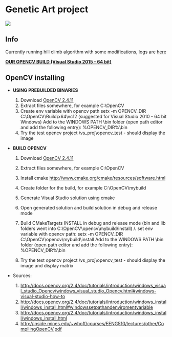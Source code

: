 # Genetic Art project
![](https://bitbucket.org/honeyext/mpov_projekt/raw/master/art/example5.png)

## Info
Currently running hill climb algorithm with some modifications, 
logs are [here](https://www.dropbox.com/sh/nm8l5a28uwugsck/AAAP_7tMrSX_VQ9WJUZ_8ZsUa?dl=0)

[**OUR OPENCV BUILD (Visual Studio 2015 - 64 bit)**]( https://www.dropbox.com/sh/g2ldbzlngww10jd/AABAwlcqHEtOkLhhlQhJQ39Ka?dl=0)

## OpenCV installing

+ **USING PREBUILDED BINARIES** 
    1. Download [OpenCV 2.4.11](https://sourceforge.net/projects/opencvlibrary/files/opencv-win/2.4.11/opencv-2.4.11.exe/download)
    2. Extract files somewhere, for example C:\OpenCV
    2. Create env variable with opencv path
setx -m OPENCV_DIR C:\OpenCV\Build\x64\vc12     (suggested for Visual Studio 2010 - 64 bit Windows)
Add to the WINDOWS PATH \bin folder (open path editor and add the following entry):
%OPENCV_DIR%\bin
    3. Try the test opencv project \vs_proj\opencv_test - should display the image
+ **BUILD OPENCV**
 
    1. Download [OpenCV 2.4.11](https://sourceforge.net/projects/opencvlibrary/files/opencv-win/2.4.11/opencv-2.4.11.exe/download)
    2. Extract files somewhere, for example C:\OpenCV
    3. Install cmake http://www.cmake.org/cmake/resources/software.html
    4. Create folder for the build, for example C:\OpenCV\mybuild
    5. Generate Visual Studio solution using cmake
    6. Open generated solution and build solution in debug and release mode
    7. Build CMakeTargets INSTALL in debug and release mode (bin and lib folders went into C:\OpenCV\opencv\mybuild\install)
    /. set env variable with opencv path:
    setx -m OPENCV_DIR C:\OpenCV\opencv\mybuild\install
    Add to the WINDOWS PATH \bin folder (open path editor and add the following entry):
    %OPENCV_DIR%\bin

    8. Try the test opencv project \vs_proj\opencv_test - should display the image and
      display matrix
    



+ Sources:
    1. http://docs.opencv.org/2.4/doc/tutorials/introduction/windows_visual_studio_Opencv/windows_visual_studio_Opencv.html#windows-visual-studio-how-to
    2. http://docs.opencv.org/2.4/doc/tutorials/introduction/windows_install/windows_install.html#windowssetpathandenviromentvariable
    3. http://docs.opencv.org/2.4/doc/tutorials/introduction/windows_install/windows_install.html
    4. http://inside.mines.edu/~whoff/courses/EENG510/lectures/other/CompilingOpenCV.pdf